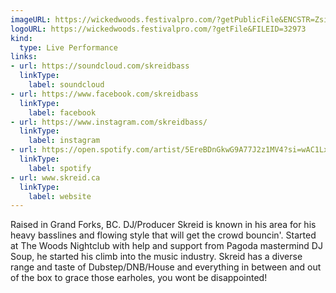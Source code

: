 ```yaml
---
imageURL: https://wickedwoods.festivalpro.com/?getPublicFile&ENCSTR=ZsiaMRPtdTQnOZjuuIgW
logoURL: https://wickedwoods.festivalpro.com/?getFile&FILEID=32973
kind:
  type: Live Performance
links:
- url: https://soundcloud.com/skreidbass
  linkType:
    label: soundcloud
- url: https://www.facebook.com/skreidbass
  linkType:
    label: facebook
- url: https://www.instagram.com/skreidbass/
  linkType:
    label: instagram
- url: https://open.spotify.com/artist/5EreBDnGkwG9A77J2z1MV4?si=wAC1LxOkS4SxUzL5Nuadfw
  linkType:
    label: spotify
- url: www.skreid.ca
  linkType:
    label: website
---
```

Raised in Grand Forks, BC. DJ/Producer Skreid is known in his area for his heavy basslines and flowing style that will get the crowd bouncin'. Started at The Woods Nightclub with help and support from Pagoda mastermind DJ Soup, he started his climb into the music industry. Skreid has a diverse range and taste of Dubstep/DNB/House and everything in between and out of the box to grace those earholes, you wont be disappointed!